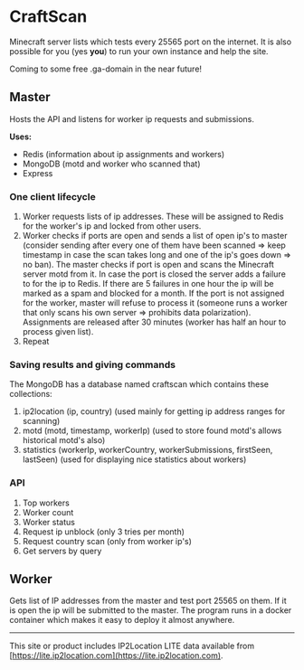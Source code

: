 # CraftScan

Minecraft server lists which tests every 25565 port on the internet. It is also possible for you (yes **you**) to run your own instance and help the site. 

Coming to some free .ga-domain in the near future!

## Master

Hosts the API and listens for worker ip requests and submissions. 

**Uses:**

- Redis (information about ip assignments and workers)
- MongoDB (motd and worker who scanned that)
- Express

### One client lifecycle

1. Worker requests lists of ip addresses. These will be assigned to Redis for the worker's ip and locked from other users.
2. Worker checks if ports are open and sends a list of open ip's to master (consider sending after every one of them have been scanned => keep timestamp in case the scan takes long and one of the ip's goes down => no ban). The master checks if port is open and scans the Minecraft server motd from it. In case the port is closed the server adds a failure to for the ip to Redis. If there are 5 failures in one hour the ip will be marked as a spam and blocked for a month. If the port is not assigned for the worker, master will refuse to process it (someone runs a worker that only scans his own server => prohibits data polarization). Assignments are released after 30 minutes (worker has half an hour to process given list).
3. Repeat

### Saving results and giving commands

The MongoDB has a database named craftscan which contains these collections:

1. ip2location (ip, country) (used mainly for getting ip address ranges for scanning)
2. motd (motd, timestamp, workerIp) (used to store found motd's allows historical motd's also)
3. statistics (workerIp, workerCountry, workerSubmissions, firstSeen, lastSeen) (used for displaying nice statistics about workers)

### API


1. Top workers
2. Worker count
3. Worker status
4. Request ip unblock (only 3 tries per month)
5. Request country scan (only from worker ip's)
6. Get servers by query

## Worker

Gets list of IP addresses from the master and test port 25565 on them. If it is open the ip will be submitted to the master. The program runs in a docker container which makes it easy to deploy it almost anywhere. 

---

This site or product includes IP2Location LITE data available from [https://lite.ip2location.com](https://lite.ip2location.com).